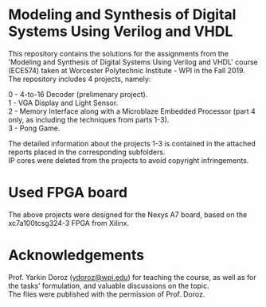 # Modeling and Synthesis of Digital Systems Using Verilog and VHDL

This repository contains the solutions for the assignments from the 'Modeling and Synthesis of Digital Systems Using Verilog and VHDL' course (ECE574) taken at Worcester Polytechnic Institute - WPI in the Fall 2019. The repository includes 4 projects, namely:

0 - 4-to-16 Decoder (prelimenary project). </br>
1 - VGA Display and Light Sensor. </br>
2 - Memory Interface along with a Microblaze Embedded Processor (part 4 only, as including the techniques from parts 1-3). </br>
3 - Pong Game. </br>


The detailed information about the projects 1-3 is contained in the attached reports placed in the corresponding subfolders. </br>
IP cores were deleted from the projects to avoid copyright infringements.

# Used FPGA board
The above projects were designed for the Nexys A7 board, based on the xc7a100tcsg324-3 FPGA from Xilinx.

# Acknowledgements
Prof. Yarkin Doroz (ydoroz@wpi.edu) for teaching the course, as well as for the tasks' formulation, and valuable discussions on the topic.</br>
The files were published with the permission of Prof. Doroz.
